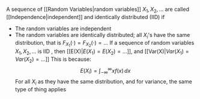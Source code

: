 A sequence of [[Random Variables|random variables]] $X_{1},X_{2},\dots$ are called [[Independence|independent]] and identically distributed (IID) if
- The random variables are independent
- The random variables are identically distributed; all $X_{i}$'s have the same distribution, that is $F_{X_{1}}(\cdot)=F_{X_{2}}(\cdot)=\dots$ 
If a sequence of random variables $X_{1},X_{2},\dots$ is IID , then [[E(X)|$E(X_{1})=E(X_{2})=\dots$]], and [[Var(X)|$Var(X_{1})=Var(X_{2})=\dots$]] 
This is because:
$$
E(X_{i})=\int_{-\infty}^{\infty} xf(x) \, dx 
$$
For all $X_{i}$ as they have the same distribution, and for variance, the same type of thing applies